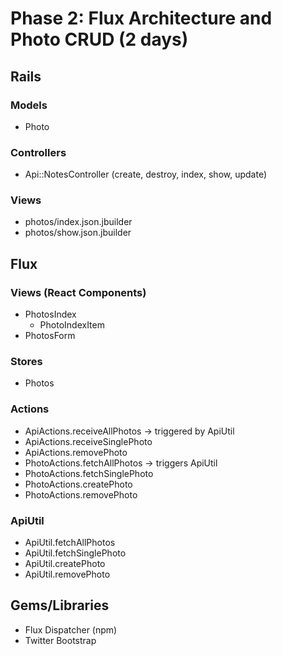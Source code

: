 # Phase 2: Flux Architecture and Photo CRUD (2 days)

## Rails
### Models
* Photo

### Controllers
* Api::NotesController (create, destroy, index, show, update)

### Views
* photos/index.json.jbuilder
* photos/show.json.jbuilder

## Flux
### Views (React Components)
* PhotosIndex
  - PhotoIndexItem
* PhotosForm

### Stores
* Photos

### Actions
* ApiActions.receiveAllPhotos -> triggered by ApiUtil
* ApiActions.receiveSinglePhoto
* ApiActions.removePhoto
* PhotoActions.fetchAllPhotos -> triggers ApiUtil
* PhotoActions.fetchSinglePhoto
* PhotoActions.createPhoto
* PhotoActions.removePhoto

### ApiUtil
* ApiUtil.fetchAllPhotos
* ApiUtil.fetchSinglePhoto
* ApiUtil.createPhoto
* ApiUtil.removePhoto

## Gems/Libraries
* Flux Dispatcher (npm)
* Twitter Bootstrap
